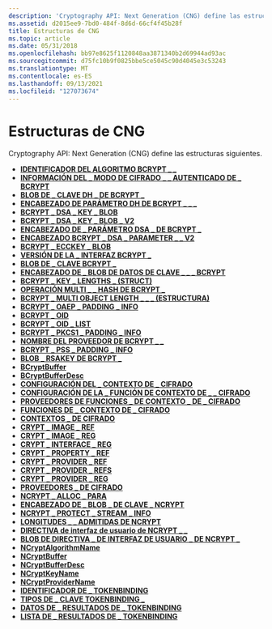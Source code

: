 ```yaml
---
description: 'Cryptography API: Next Generation (CNG) define las estructuras siguientes.'
ms.assetid: d2015ee9-7bd0-484f-8d6d-66cf4f45b28f
title: Estructuras de CNG
ms.topic: article
ms.date: 05/31/2018
ms.openlocfilehash: bb97e8625f1120848aa3871340b2d69944ad93ac
ms.sourcegitcommit: d75fc10b9f0825bbe5ce5045c90d4045e3c53243
ms.translationtype: MT
ms.contentlocale: es-ES
ms.lasthandoff: 09/13/2021
ms.locfileid: "127073674"
---
```

# <a name="cng-structures"></a>Estructuras de CNG

Cryptography API: Next Generation (CNG) define las estructuras siguientes.

-   [**IDENTIFICADOR DEL ALGORITMO BCRYPT \_ \_**](/windows/desktop/api/Bcrypt/ns-bcrypt-bcrypt_algorithm_identifier)
-   [**INFORMACIÓN DEL \_ MODO DE CIFRADO \_ \_ AUTENTICADO DE \_ BCRYPT**](/windows/desktop/api/Bcrypt/ns-bcrypt-bcrypt_authenticated_cipher_mode_info)
-   [**BLOB DE \_ CLAVE DH \_ DE BCRYPT \_**](/windows/desktop/api/Bcrypt/ns-bcrypt-bcrypt_dh_key_blob)
-   [**ENCABEZADO DE PARÁMETRO DH DE BCRYPT \_ \_ \_**](/windows/desktop/api/Bcrypt/ns-bcrypt-bcrypt_dh_parameter_header)
-   [**BCRYPT \_ DSA \_ KEY \_ BLOB**](/windows/desktop/api/Bcrypt/ns-bcrypt-bcrypt_dsa_key_blob)
-   [**BCRYPT \_ DSA \_ KEY \_ BLOB \_ V2**](/windows/desktop/api/Bcrypt/ns-bcrypt-bcrypt_dsa_key_blob_v2)
-   [**ENCABEZADO DE \_ PARÁMETRO DSA \_ DE BCRYPT \_**](/windows/desktop/api/Bcrypt/ns-bcrypt-bcrypt_dsa_parameter_header)
-   [**ENCABEZADO BCRYPT \_ DSA \_ PARAMETER \_ \_ V2**](/windows/desktop/api/Bcrypt/ns-bcrypt-bcrypt_dsa_parameter_header_v2)
-   [**BCRYPT \_ ECCKEY \_ BLOB**](/windows/desktop/api/Bcrypt/ns-bcrypt-bcrypt_ecckey_blob)
-   [**VERSIÓN DE LA \_ INTERFAZ BCRYPT \_**](/windows/desktop/api/Bcrypt/ns-bcrypt-bcrypt_interface_version)
-   [**BLOB DE \_ CLAVE BCRYPT \_**](/windows/desktop/api/Bcrypt/ns-bcrypt-bcrypt_key_blob)
-   [**ENCABEZADO DE \_ BLOB DE DATOS DE CLAVE \_ \_ \_ BCRYPT**](/windows/desktop/api/Bcrypt/ns-bcrypt-bcrypt_key_data_blob_header)
-   [**BCRYPT \_ KEY \_ LENGTHS \_ (STRUCT)**](/windows/desktop/api/Bcrypt/ns-bcrypt-bcrypt_key_lengths_struct)
-   [**OPERACIÓN MULTI \_ \_ HASH DE BCRYPT \_**](/windows/desktop/api/Bcrypt/ns-bcrypt-bcrypt_multi_hash_operation)
-   [**BCRYPT \_ MULTI OBJECT LENGTH \_ \_ \_ (ESTRUCTURA)**](/windows/desktop/api/Bcrypt/ns-bcrypt-bcrypt_multi_object_length_struct)
-   [**BCRYPT \_ OAEP \_ PADDING \_ INFO**](/windows/desktop/api/Bcrypt/ns-bcrypt-bcrypt_oaep_padding_info)
-   [**BCRYPT \_ OID**](/windows/desktop/api/Bcrypt/ns-bcrypt-bcrypt_oid)
-   [**BCRYPT \_ OID \_ LIST**](/windows/desktop/api/Bcrypt/ns-bcrypt-bcrypt_oid_list)
-   [**BCRYPT \_ PKCS1 \_ PADDING \_ INFO**](/windows/desktop/api/Bcrypt/ns-bcrypt-bcrypt_pkcs1_padding_info)
-   [**NOMBRE DEL PROVEEDOR DE BCRYPT \_ \_**](/windows/desktop/api/Bcrypt/ns-bcrypt-bcrypt_provider_name)
-   [**BCRYPT \_ PSS \_ PADDING \_ INFO**](/windows/desktop/api/Bcrypt/ns-bcrypt-bcrypt_pss_padding_info)
-   [**BLOB \_ RSAKEY DE BCRYPT \_**](/windows/desktop/api/Bcrypt/ns-bcrypt-bcrypt_rsakey_blob)
-   [**BCryptBuffer**](/previous-versions/windows/desktop/legacy/aa375368(v=vs.85))
-   [**BCryptBufferDesc**](/previous-versions/windows/desktop/legacy/aa375370(v=vs.85))
-   [**CONFIGURACIÓN DEL \_ CONTEXTO DE \_ CIFRADO**](/windows/desktop/api/Bcrypt/ns-bcrypt-crypt_context_config)
-   [**CONFIGURACIÓN DE LA \_ FUNCIÓN DE CONTEXTO DE \_ \_ CIFRADO**](/windows/desktop/api/Bcrypt/ns-bcrypt-crypt_context_function_config)
-   [**PROVEEDORES DE FUNCIONES \_ DE CONTEXTO \_ DE \_ CIFRADO**](/windows/desktop/api/Bcrypt/ns-bcrypt-crypt_context_function_providers)
-   [**FUNCIONES DE \_ CONTEXTO DE \_ CIFRADO**](/windows/desktop/api/Bcrypt/ns-bcrypt-crypt_context_functions)
-   [**CONTEXTOS \_ DE CIFRADO**](/windows/desktop/api/Bcrypt/ns-bcrypt-crypt_contexts)
-   [**CRYPT \_ IMAGE \_ REF**](/windows/desktop/api/Bcrypt/ns-bcrypt-crypt_image_ref)
-   [**CRYPT \_ IMAGE \_ REG**](/windows/desktop/api/Bcrypt/ns-bcrypt-crypt_image_reg)
-   [**CRYPT \_ INTERFACE \_ REG**](/windows/desktop/api/Bcrypt/ns-bcrypt-crypt_interface_reg)
-   [**CRYPT \_ PROPERTY \_ REF**](/windows/desktop/api/Bcrypt/ns-bcrypt-crypt_property_ref)
-   [**CRYPT \_ PROVIDER \_ REF**](/windows/desktop/api/Bcrypt/ns-bcrypt-crypt_provider_ref)
-   [**CRYPT \_ PROVIDER \_ REFS**](/windows/desktop/api/Bcrypt/ns-bcrypt-crypt_provider_refs)
-   [**CRYPT \_ PROVIDER \_ REG**](/windows/desktop/api/Bcrypt/ns-bcrypt-crypt_provider_reg)
-   [**PROVEEDORES \_ DE CIFRADO**](/windows/desktop/api/Bcrypt/ns-bcrypt-crypt_providers)
-   [**NCRYPT \_ ALLOC \_ PARA**](/windows/desktop/api/Ncrypt/ns-ncrypt-ncrypt_alloc_para)
-   [**ENCABEZADO DE \_ BLOB \_ DE CLAVE \_ NCRYPT**](/windows/desktop/api/Ncrypt/ns-ncrypt-ncrypt_key_blob_header)
-   [**NCRYPT \_ PROTECT \_ STREAM \_ INFO**](/windows/desktop/api/NCryptprotect/ns-ncryptprotect-ncrypt_protect_stream_info)
-   [**LONGITUDES \_ \_ ADMITIDAS DE NCRYPT**](/windows/desktop/api/Ncrypt/ns-ncrypt-ncrypt_supported_lengths)
-   [**DIRECTIVA de interfaz de usuario de NCRYPT \_ \_**](/windows/desktop/api/Ncrypt/ns-ncrypt-ncrypt_ui_policy)
-   [**BLOB DE DIRECTIVA \_ DE INTERFAZ DE USUARIO \_ DE NCRYPT \_**](ncrypt-ui-policy-blob.md)
-   [**NCryptAlgorithmName**](/windows/desktop/api/Ncrypt/ns-ncrypt-ncryptalgorithmname)
-   [**NCryptBuffer**](https://msdn.microsoft.com/library/Aa376245(v=VS.85).aspx)
-   [**NCryptBufferDesc**](https://msdn.microsoft.com/library/Aa376244(v=VS.85).aspx)
-   [**NCryptKeyName**](/windows/desktop/api/Ncrypt/ns-ncrypt-ncryptkeyname)
-   [**NCryptProviderName**](/windows/desktop/api/Ncrypt/ns-ncrypt-ncryptprovidername)
-   [**IDENTIFICADOR DE \_ TOKENBINDING**](/windows/desktop/api/tokenbinding/ns-tokenbinding-tokenbinding_identifier)
-   [**TIPOS DE \_ CLAVE TOKENBINDING \_**](/windows/desktop/api/tokenbinding/ns-tokenbinding-tokenbinding_key_types)
-   [**DATOS DE \_ RESULTADOS DE \_ TOKENBINDING**](/windows/desktop/api/tokenbinding/ns-tokenbinding-tokenbinding_result_data)
-   [**LISTA DE \_ RESULTADOS DE \_ TOKENBINDING**](/windows/desktop/api/tokenbinding/ns-tokenbinding-tokenbinding_result_list)

 

 
